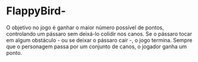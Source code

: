 # FlappyBird-
O objetivo no jogo é ganhar o maior número possível de pontos, controlando um pássaro sem deixá-lo colidir nos canos. Se o pássaro tocar em algum obstáculo - ou se deixar o pássaro cair -, o jogo termina. Sempre que o personagem passa por um conjunto de canos, o jogador ganha um ponto.
